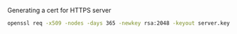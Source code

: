 Generating a cert for HTTPS server

```bash
openssl req -x509 -nodes -days 365 -newkey rsa:2048 -keyout server.key -out server.crt
```